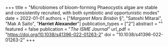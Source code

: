 +++
title = "Microbiomes of bloom-forming Phaeocystis algae are stable and consistently recruited, with both symbiotic and opportunistic modes"
date = 2022-01-01
authors = ["*Margaret Mars Brisbin* §", "Satoshi Mitarai", "Mak A Saito", "**Harriet Alexander**"]
publication_types = ["2"]
abstract = ""
featured = false
publication = "*The ISME Journal*"
url_pdf = "https://doi.org/10.1038/s41396-022-01263-2"
doi = "10.1038/s41396-022-01263-2"
+++

